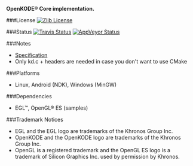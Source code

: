 **OpenKODE® Core implementation.**

###License
[![Zlib License](http://img.shields.io/:license-zlib-blue.svg)](http://opensource.org/licenses/Zlib)

###Status
[![Travis Status](https://img.shields.io/travis/h-s-c/libKD.svg)](https://travis-ci.org/h-s-c/libKD)
[![AppVeyor Status](https://img.shields.io/appveyor/ci/h-s-c/libkd.svg)](https://ci.appveyor.com/project/h-s-c/libkd)

###Notes
-   [Specification](https://www.khronos.org/registry/kode/)
-   Only kd.c + headers are needed in case you don't want to use CMake

###Platforms
-   Linux, Android (NDK), Windows (MinGW)

###Dependencies
-   EGL™, OpenGL® ES (samples)

###Trademark Notices
-   EGL and the EGL logo are trademarks of the Khronos Group Inc.
-   OpenKODE and the OpenKODE logo are trademarks of the Khronos Group Inc.
-   OpenGL is a registered trademark and the OpenGL ES logo is a trademark of Silicon Graphics Inc. used by permission by Khronos.